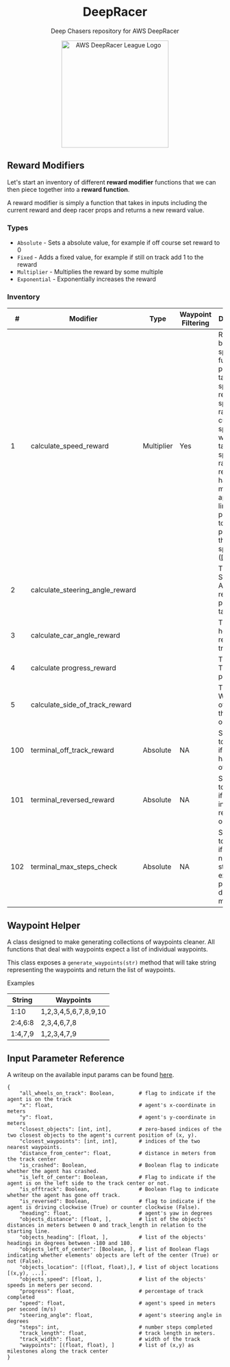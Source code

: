 <div align="center">
    <h1>DeepRacer</h1>
    <p>Deep Chasers repository for AWS DeepRacer</p>
    <img src="https://d1.awsstatic.com/deepracer/DRL%20Logo%20web%20500px.2b6ea0add11b4cf83314b39d3d7d6ab63d7fdff9.png" alt="AWS DeepRacer League Logo" width="250">
</div>

## Reward Modifiers

Let's start an inventory of different **reward modifier** functions that we can then piece together into a **reward function**.

A reward modifier is simply a function that takes in inputs including the current reward and deep racer props and returns a new reward value.

### Types

* `Absolute` - Sets a absolute value, for example if off course set reward to 0
* `Fixed` - Adds a fixed value, for example if still on track add 1 to the reward
* `Multiplier` - Multiplies the reward by some multiple
* `Exponential` - Exponentially increases the reward 

### Inventory

| #   | Modifier                        | Type       | Waypoint Filtering | Description                                                                                                                                                                                                                                                                                                  |
|-----|---------------------------------|------------|--------------------|--------------------------------------------------------------------------------------------------------------------------------------------------------------------------------------------------------------------------------------------------------------------------------------------------------------|
| 1   | calculate_speed_reward          | Multiplier | Yes                | Rewards based on speed. The function is provided a target speed and rewardable speed range. If the current speed is within target speed +/- range, the reward will have a multiplier applied linearly proportional to the proximity to the target speed. ([Diagram](docs/diagrams/Speed_Reward_Diagram.png)) |
| 2   | calculate_steering_angle_reward |            |                    | TODO Steering Angle relative to predefined target angle                                                                                                                                                                                                                                                      |
| 3   | calculate_car_angle_reward      |            |                    | TODO Car heading relative to track                                                                                                                                                                                                                                                                           |
| 4   | calculate progress_reward       |            |                    | TODO Track progress                                                                                                                                                                                                                                                                                          |
| 5   | calculate_side_of_track_reward  |            |                    | TODO Which third of the track the car is on                                                                                                                                                                                                                                                                  |
| 100 | terminal_off_track_reward       | Absolute   | NA                 | Set reward to low value if the car has driven off track                                                                                                                                                                                                                                                      |
| 101 | terminal_reversed_reward        | Absolute   | NA                 | Set reward to low value if the car is in a reversed orientation                                                                                                                                                                                                                                              |
| 102 | terminal_max_steps_check        | Absolute   | NA                 | Set reward to low value if the number of steps has exceeded a pre-defined maximum                                                                                                                                                                                                                            |

## Waypoint Helper

A class designed to make generating collections of waypoints cleaner. All functions that deal with waypoints expect a list of individual waypoints. 

This class exposes a `generate_waypoints(str)` method that will take string representing the waypoints and return the list of waypoints.

Examples

| String    | Waypoints            |
|-----------|----------------------|
| 1:10      | 1,2,3,4,5,6,7,8,9,10 |
| 2:4,6:8   | 2,3,4,6,7,8          |
| 1:4,7,9   | 1,2,3,4,7,9          |

## Input Parameter Reference

A writeup on the available input params can be found [here](https://docs.aws.amazon.com/deepracer/latest/developerguide/deepracer-reward-function-input.html).

```
{
    "all_wheels_on_track": Boolean,        # flag to indicate if the agent is on the track
    "x": float,                            # agent's x-coordinate in meters
    "y": float,                            # agent's y-coordinate in meters
    "closest_objects": [int, int],         # zero-based indices of the two closest objects to the agent's current position of (x, y).
    "closest_waypoints": [int, int],       # indices of the two nearest waypoints.
    "distance_from_center": float,         # distance in meters from the track center 
    "is_crashed": Boolean,                 # Boolean flag to indicate whether the agent has crashed.
    "is_left_of_center": Boolean,          # Flag to indicate if the agent is on the left side to the track center or not. 
    "is_offtrack": Boolean,                # Boolean flag to indicate whether the agent has gone off track.
    "is_reversed": Boolean,                # flag to indicate if the agent is driving clockwise (True) or counter clockwise (False).
    "heading": float,                      # agent's yaw in degrees
    "objects_distance": [float, ],         # list of the objects' distances in meters between 0 and track_length in relation to the starting line.
    "objects_heading": [float, ],          # list of the objects' headings in degrees between -180 and 180.
    "objects_left_of_center": [Boolean, ], # list of Boolean flags indicating whether elements' objects are left of the center (True) or not (False).
    "objects_location": [(float, float),], # list of object locations [(x,y), ...].
    "objects_speed": [float, ],            # list of the objects' speeds in meters per second.
    "progress": float,                     # percentage of track completed
    "speed": float,                        # agent's speed in meters per second (m/s)
    "steering_angle": float,               # agent's steering angle in degrees
    "steps": int,                          # number steps completed
    "track_length": float,                 # track length in meters.
    "track_width": float,                  # width of the track
    "waypoints": [(float, float), ]        # list of (x,y) as milestones along the track center
}
```